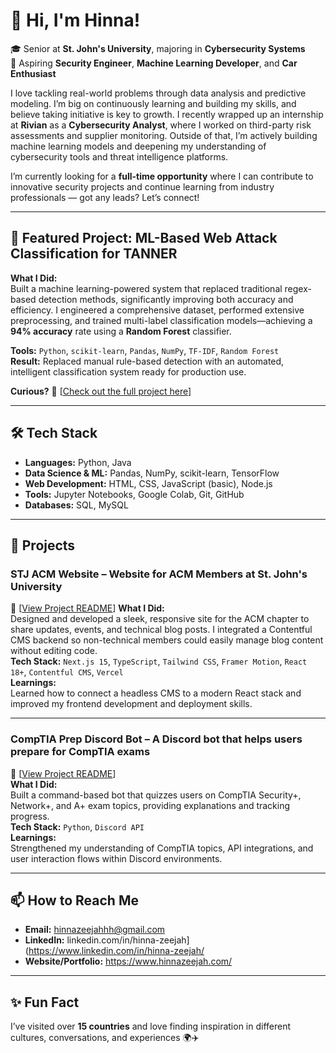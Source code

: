 # 👋 Hi, I'm Hinna!

🎓 Senior at **St. John's University**, majoring in **Cybersecurity Systems**  
🔭 Aspiring **Security Engineer**, **Machine Learning Developer**, and **Car Enthusiast**

I love tackling real-world problems through data analysis and predictive modeling. I’m big on continuously learning and building my skills, and believe taking initiative is key to growth. I recently wrapped up an internship at **Rivian** as a **Cybersecurity Analyst**, where I worked on third-party risk assessments and supplier monitoring. Outside of that, I’m actively building machine learning models and deepening my understanding of cybersecurity tools and threat intelligence platforms.

I’m currently looking for a **full-time opportunity** where I can contribute to innovative security projects and continue learning from industry professionals — got any leads? Let’s connect!

---

## 🎯 Featured Project: ML-Based Web Attack Classification for TANNER  

**What I Did:**  
Built a machine learning-powered system that replaced traditional regex-based detection methods, significantly improving both accuracy and efficiency. I engineered a comprehensive dataset, performed extensive preprocessing, and trained multi-label classification models—achieving a **94% accuracy** rate using a **Random Forest** classifier.

**Tools:** `Python`, `scikit-learn`, `Pandas`, `NumPy`, `TF-IDF`, `Random Forest`  
**Result:** Replaced manual rule-based detection with an automated, intelligent classification system ready for production use.

**Curious?** 📂 [[Check out the full project here](https://github.com/hinnazeejah/tanner/tree/main/ml_dataset)]

---

## 🛠 Tech Stack

- **Languages:** Python, Java  
- **Data Science & ML:** Pandas, NumPy, scikit-learn, TensorFlow  
- **Web Development:** HTML, CSS, JavaScript (basic), Node.js  
- **Tools:** Jupyter Notebooks, Google Colab, Git, GitHub  
- **Databases:** SQL, MySQL  

---

## 🚀 Projects

### STJ ACM Website – Website for ACM Members at St. John's University  
🔗 [[View Project README](https://github.com/SJUACM/Website-V2)]
**What I Did:**  
Designed and developed a sleek, responsive site for the ACM chapter to share updates, events, and technical blog posts. I integrated a Contentful CMS backend so non-technical members could easily manage blog content without editing code.  
**Tech Stack:** `Next.js 15`, `TypeScript`, `Tailwind CSS`, `Framer Motion`, `React 18+`, `Contentful CMS`, `Vercel`  
**Learnings:**  
Learned how to connect a headless CMS to a modern React stack and improved my frontend development and deployment skills.

---

### CompTIA Prep Discord Bot – A Discord bot that helps users prepare for CompTIA exams  
🔗 [[View Project README](https://github.com/hinnazeejah/CompTIAPrepBot)]  
**What I Did:**  
Built a command-based bot that quizzes users on CompTIA Security+, Network+, and A+ exam topics, providing explanations and tracking progress.  
**Tech Stack:** `Python`, `Discord API`  
**Learnings:**  
Strengthened my understanding of CompTIA topics, API integrations, and user interaction flows within Discord environments.

---

## 📫 How to Reach Me

- **Email:** hinnazeejahhh@gmail.com  
- **LinkedIn:** linkedin.com/in/hinna-zeejah](https://www.linkedin.com/in/hinna-zeejah/
- **Website/Portfolio:** https://www.hinnazeejah.com/

---

## ✨ Fun Fact

I’ve visited over **15 countries** and love finding inspiration in different cultures, conversations, and experiences 🌍✈️
